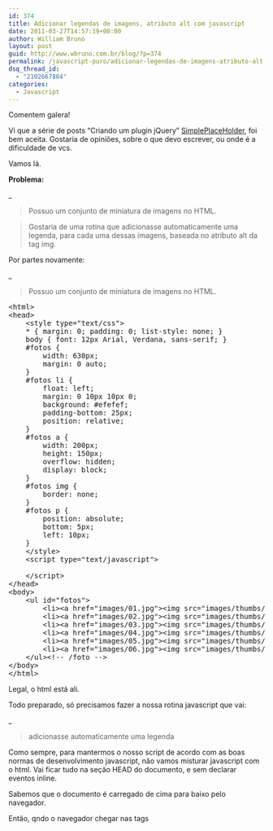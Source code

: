 ```yaml
---
id: 374
title: Adicionar legendas de imagens, atributo alt com javascript
date: 2011-03-27T14:57:19+00:00
author: William Bruno
layout: post
guid: http://www.wbruno.com.br/blog/?p=374
permalink: /javascript-puro/adicionar-legendas-de-imagens-atributo-alt-javascript/
dsq_thread_id:
  - "2102667884"
categories:
  - Javascript
---
```

Comentem galera! 

Vi que a série de posts &#8220;Criando um plugin jQuery&#8221; <a href="http://plugins.jquery.com/project/simpleplaceholder" target="_blank">SimplePlaceHolder</a>, foi bem aceita. Gostaria de opiniões, sobre o que devo escrever, ou onde é a dificuldade de vcs.

Vamos lá.

**Problema:**
  
_</p> 

> Possuo um conjunto de miniatura de imagens no HTML.
  
> Gostaria de uma rotina que adicionasse automaticamente uma legenda, para cada uma dessas imagens, baseada no atributo alt da tag img.

</em>

<!--more-->


  
Por partes novamente:
  
_</p> 

> Possuo um conjunto de miniatura de imagens no HTML.

</em>

<pre name="code" class="html">&lt;html>
&lt;head>
	&lt;style type="text/css">
	* { margin: 0; padding: 0; list-style: none; }
	body { font: 12px Arial, Verdana, sans-serif; }
	#fotos {
		width: 630px;
		margin: 0 auto;
	}
	#fotos li {
		float: left;
		margin: 0 10px 10px 0;
		background: #efefef;
		padding-bottom: 25px;
		position: relative;
	}
	#fotos a {
		width: 200px;
		height: 150px;
		overflow: hidden;
		display: block;
	}
	#fotos img {
		border: none;
	}
	#fotos p {
		position: absolute;
		bottom: 5px;
		left: 10px;
	}
	&lt;/style>
	&lt;script type="text/javascript">

	&lt;/script>
&lt;/head>
&lt;body>
	&lt;ul id="fotos">
		&lt;li>&lt;a href="images/01.jpg">&lt;img src="images/thumbs/01.jpg" alt="Céu" />&lt;/a>&lt;p>&lt;/p>&lt;/li>
		&lt;li>&lt;a href="images/02.jpg">&lt;img src="images/thumbs/02.jpg" alt="Queda de agua" />&lt;/a>&lt;p>&lt;/p>&lt;/li>
		&lt;li>&lt;a href="images/03.jpg">&lt;img src="images/thumbs/03.jpg" alt="Universo" />&lt;/a>&lt;p>&lt;/p>&lt;/li>
		&lt;li>&lt;a href="images/04.jpg">&lt;img src="images/thumbs/04.jpg" alt="Praia" />&lt;/a>&lt;p>&lt;/p>&lt;/li>
		&lt;li>&lt;a href="images/05.jpg">&lt;img src="images/thumbs/05.jpg" alt="Montanhas" />&lt;/a>&lt;p>&lt;/p>&lt;/li>
		&lt;li>&lt;a href="images/06.jpg">&lt;img src="images/thumbs/06.jpg" alt="Verde, agua" />&lt;/a>&lt;p>&lt;/p>&lt;/li>
	&lt;/ul>&lt;!-- /foto -->
&lt;/body>
&lt;/html>
</pre>

Legal, o html está ali.
  
Todo preparado, só precisamos fazer a nossa rotina javascript que vai:
  
_</p> 

> adicionasse automaticamente uma legenda

</em>
  
Como sempre, para mantermos o nosso script de acordo com as boas normas de desenvolvimento javascript, não vamos misturar javascript com o html. Vai ficar tudo na seção HEAD do documento, e sem declarar eventos inline.

Sabemos que o documento é carregado de cima para baixo pelo navegador.
  
Então, qndo o navegador chegar nas tags <script> dentro do <head>, ainda não temos nenhum html, e portanto, precisamos dizer que o nosso script precisa esperar o documento carregar, para só então começar a tentar ler o DOM.

Fazemos isso, assim:

<pre name="code" class="javascript">window.onload = function(){

	}
</pre>

ou seja, esperando o evento **.onload** do objeto **window**.
  
Quando então esse evento for disparado(o documento, imagens, css, scripts terminarem de carregar), disparamos uma function.

Olhando nosso HTML:

<pre name="code" class="html">&lt;ul id="fotos">
		&lt;li>&lt;a href="images/01.jpg">&lt;img src="images/thumbs/01.jpg" alt="Céu" />&lt;/a>&lt;p>&lt;/p>&lt;/li>
		&lt;li>&lt;a href="images/02.jpg">&lt;img src="images/thumbs/02.jpg" alt="Queda de agua" />&lt;/a>&lt;p>&lt;/p>&lt;/li>
</pre>

Vemos que podemos limitar a ação do script, às imagens que estão dentro dos LIs, que estão dentro do UL#fotos:

<pre name="code" class="javascript">var lis =  document.getElementById('fotos').getElementsByTagName('li');</pre>

com calma.
  
Criamos uma variavel **lis**, usando a palavra chave **var**.
  
Daí, atribuimos a essa variavel, o retorno do encadeamento.

<pre name="code" class="javascript">document.getElementById('fotos').getElementsByTagName('li');</pre>

Apartir do objeto document, buscamos um elemento com id=&#8221;fotos&#8221;, dai então <u>dentro</u>, desse objeto que tinha id=&#8221;fotos&#8221;, <u>buscamos todos os elementos</u>, que tenham como tag name a string **li**.

Percorremos o DOM, e agora temos em **lis**, um array de objetos

<pre name="code" class="javascript">alert( lis );//[object HTMLCollection]</pre>

, onde cada um é:

<pre name="code" class="javascript">alert( lis[i] );//[object HTMLLIElement]</pre>

.

Basta iterar sob esse array:

<pre name="code" class="javascript">for( var i=0; i&lt;lis.length; i++ ){

		}
</pre>

Lembrando que arrays em php, javascript, java.. começam na posição 0.(só tem uma linguagem que esqueci o nome que não é assim, começa no 1).
  
**lis.length**, nos retorna o número de elementos do nosso conjunto.
  
Nosso loop, vai percorrer da primeira posição, até a última. Bem simples.

Daí, só precisamos escrever no HTML.
  
Veja que tem um <p> ali estrategicamente posicionado para conter a legenda.
  
basta:

<pre name="code" class="javascript">lis[i].getElementsByTagName( 'p' )[0].innerHTML</pre>

, atribuir à propriedade .innerHTML, do parágrafo, do nosso li corrente, oque queremos.

Veja que tem aquele [0], ali. Quer dizer que vamos trabalhar apenas com a primeira posição do array que getElementsByTagName() retornar.(mesmo que só haja um elemento, ele vai retornar um array com esse elemento).

De forma análoga, basta acessarmos o atributo .alt</strong>, das nossa imagem que está dentro do nosso li corrente:

<pre name="code" class="javascript">lis[i].getElementsByTagName( 'img' )[0].alt</pre>

E está feito:

<pre name="code" class="javascript">window.onload = function(){
		var lis =  document.getElementById('fotos').getElementsByTagName('li');

		for( var i=0; i&lt;lis.length; i++ ){
			lis[i].getElementsByTagName( 'p' )[0].innerHTML = lis[i].getElementsByTagName( 'img' )[0].alt;
		}
	}
</pre>

Opinem! mandem sugestões de tutoriais, scripts, críticas, ou algum ponto que não expliquei direito.

**TestPlan**
  
Notar que enqnto as imagens estão carregando, não existe nenhum texto embaixo de cada uma delas.
  
E abrindo o código fonte html gerado (Ctrl + U), também não tem nada ali dentro da tag p.

Assim que as imagens terminarem de carregar, vai aparecer a legenda.

<a href="http://wbruno.com.br/scripts/adicionar-legendas.html" target="_blank">Demonstração</a>